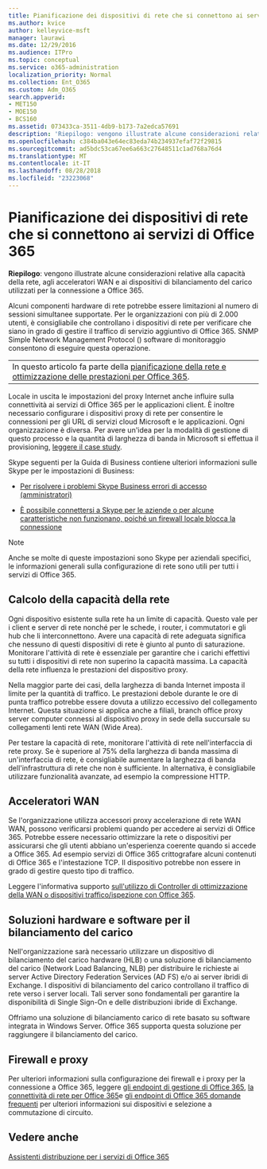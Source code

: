 ```yaml
---
title: Pianificazione dei dispositivi di rete che si connettono ai servizi di Office 365
ms.author: kvice
author: kelleyvice-msft
manager: laurawi
ms.date: 12/29/2016
ms.audience: ITPro
ms.topic: conceptual
ms.service: o365-administration
localization_priority: Normal
ms.collection: Ent_O365
ms.custom: Adm_O365
search.appverid:
- MET150
- MOE150
- BCS160
ms.assetid: 073433ca-3511-4db9-b173-7a2edca57691
description: 'Riepilogo: vengono illustrate alcune considerazioni relative alla capacità della rete, agli acceleratori WAN e ai dispositivi di bilanciamento del carico utilizzati per la connessione a Office 365.'
ms.openlocfilehash: c384ba043e64ec83eda74b234937efaf72f29815
ms.sourcegitcommit: ad5bdc53ca67ee6a663c27648511c1ad768a76d4
ms.translationtype: MT
ms.contentlocale: it-IT
ms.lasthandoff: 08/28/2018
ms.locfileid: "23223068"
---
```

# <a name="plan-for-network-devices-that-connect-to-office-365-services"></a>Pianificazione dei dispositivi di rete che si connettono ai servizi di Office 365

 **Riepilogo**: vengono illustrate alcune considerazioni relative alla capacità della rete, agli acceleratori WAN e ai dispositivi di bilanciamento del carico utilizzati per la connessione a Office 365.
  
Alcuni componenti hardware di rete potrebbe essere limitazioni al numero di sessioni simultanee supportate. Per le organizzazioni con più di 2.000 utenti, è consigliabile che controllano i dispositivi di rete per verificare che siano in grado di gestire il traffico di servizio aggiuntivo di Office 365. SNMP Simple Network Management Protocol () software di monitoraggio consentono di eseguire questa operazione.

||
|:-----|
| In questo articolo fa parte della [pianificazione della rete e ottimizzazione delle prestazioni per Office 365](https://aka.ms/tune).|

Locale in uscita le impostazioni del proxy Internet anche influire sulla connettività ai servizi di Office 365 per le applicazioni client. È inoltre necessario configurare i dispositivi proxy di rete per consentire le connessioni per gli URL di servizi cloud Microsoft e le applicazioni. Ogni organizzazione è diversa. Per avere un'idea per la modalità di gestione di questo processo e la quantità di larghezza di banda in Microsoft si effettua il provisioning, [leggere il case study](https://www.microsoft.com/itshowcase/Article/Content/631/Optimizing-network-performance-for-Microsoft-Office-365).
  
Skype seguenti per la Guida di Business contiene ulteriori informazioni sulle Skype per le impostazioni di Business:
  
- [Per risolvere i problemi Skype Business errori di accesso (amministratori)](https://go.microsoft.com/fwlink/p/?LinkID=243624)

- [È possibile connettersi a Skype per le aziende o per alcune caratteristiche non funzionano, poiché un firewall locale blocca la connessione](https://go.microsoft.com/fwlink/p/?LinkID=243625)

> [!NOTE]
> Anche se molte di queste impostazioni sono Skype per aziendali specifici, le informazioni generali sulla configurazione di rete sono utili per tutti i servizi di Office 365.
  
## <a name="determining-network-capacity"></a>Calcolo della capacità della rete

Ogni dispositivo esistente sulla rete ha un limite di capacità. Questo vale per i client e server di rete nonché per le schede, i router, i commutatori e gli hub che li interconnettono. Avere una capacità di rete adeguata significa che nessuno di questi dispositivi di rete è giunto al punto di saturazione. Monitorare l'attività di rete è essenziale per garantire che i carichi effettivi su tutti i dispositivi di rete non superino la capacità massima. La capacità della rete influenza le prestazioni del dispositivo proxy.
  
Nella maggior parte dei casi, della larghezza di banda Internet imposta il limite per la quantità di traffico. Le prestazioni debole durante le ore di punta traffico potrebbe essere dovuta a utilizzo eccessivo del collegamento Internet. Questa situazione si applica anche a filiali, branch office proxy server computer connessi al dispositivo proxy in sede della succursale su collegamenti lenti rete WAN (Wide Area).
  
Per testare la capacità di rete, monitorare l'attività di rete nell'interfaccia di rete proxy. Se è superiore al 75% della larghezza di banda massima di un'interfaccia di rete, è consigliabile aumentare la larghezza di banda dell'infrastruttura di rete che non è sufficiente. In alternativa, è consigliabile utilizzare funzionalità avanzate, ad esempio la compressione HTTP.
  
## <a name="wan-accelerators"></a>Acceleratori WAN

Se l'organizzazione utilizza accessori proxy accelerazione di rete WAN WAN, possono verificarsi problemi quando per accedere ai servizi di Office 365. Potrebbe essere necessario ottimizzare la rete o dispositivi per assicurarsi che gli utenti abbiano un'esperienza coerente quando si accede a Office 365. Ad esempio servizi di Office 365 crittografare alcuni contenuti di Office 365 e l'intestazione TCP. Il dispositivo potrebbe non essere in grado di gestire questo tipo di traffico.
  
Leggere l'informativa supporto [sull'utilizzo di Controller di ottimizzazione della WAN o dispositivi traffico/ispezione con Office 365](https://support.microsoft.com/kb/2690045).
  
## <a name="hardware-and-software-load-balancing-devices"></a>Soluzioni hardware e software per il bilanciamento del carico

Nell'organizzazione sarà necessario utilizzare un dispositivo di bilanciamento del carico hardware (HLB) o una soluzione di bilanciamento del carico (Network Load Balancing, NLB) per distribuire le richieste ai server Active Directory Federation Services (AD FS) e/o ai server ibridi di Exchange. I dispositivi di bilanciamento del carico controllano il traffico di rete verso i server locali. Tali server sono fondamentali per garantire la disponibilità di Single Sign-On e delle distribuzioni ibride di Exchange.
  
Offriamo una soluzione di bilanciamento carico di rete basato su software integrata in Windows Server. Office 365 supporta questa soluzione per raggiungere il bilanciamento del carico.
  
## <a name="firewalls-and-proxies"></a>Firewall e proxy

Per ulteriori informazioni sulla configurazione dei firewall e i proxy per la connessione a Office 365, leggere [gli endpoint di gestione di Office 365](https://support.office.com/article/99cab9d4-ef59-4207-9f2b-3728eb46bf9a), [la connettività di rete per Office 365](network-connectivity.md)e [gli endpoint di Office 365 domande frequenti](https://support.office.com/article/d4088321-1c89-4b96-9c99-54c75cae2e6d) per ulteriori informazioni sui dispositivi e selezione a commutazione di circuito.
  
## <a name="see-also"></a>Vedere anche

[Assistenti distribuzione per i servizi di Office 365](deployment-advisors-for-office-365.md)
